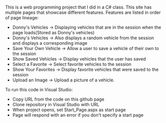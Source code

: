 This is a web programming project that I did in a C# class. This site has multiple pages that showcase different features. 
Features are listed in order of page lineage:
 - Donny's Vehicles -> Displaying vehicles that are in the session when the page loads(Stored as Donny's vehicles)
 - Donny's Vehicles -> Also displays a random vehicle from the session and displays a corresponding image
 - Save Your Own Vehicle -> Allow a user to save a vehicle of their own to the session
 - Show Saved Vehicles -> Display vehicles that the user has saved
 - Select a Favorite -> Select favorite vehicles to the session
 - Show Your Favorites -> Display favorite vehicles that were saved to the session
 - Upload an Image -> Upload a picture of a vehicle.

To run this code in Visual Studio:
 - Copy URL from the code on this github page
 - Clone repository in Visual Studio with URL
 - When project opens, set Start_Page.aspx as start page
 - Page will respond with an error if you don't specify a start page
